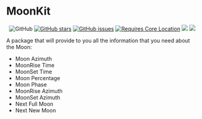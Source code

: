 # MoonKit

<div align="center">

![GitHub](https://img.shields.io/github/license/sunlitt/sunkit) [![GitHub stars](https://img.shields.io/github/stars/davideilmito/MoonKit)](https://github.com/davideilmito/MoonKit/stargazers) [![GitHub issues](https://img.shields.io/github/issues/davideilmito/MoonKit)](https://github.com/davideilmito/MoonKit/issues)  [![Requires Core Location](https://img.shields.io/badge/requires-CoreLocation-orange?style=flat&logo=Swift)](https://developer.apple.com/documentation/corelocation) [![](https://img.shields.io/endpoint?url=https%3A%2F%2Fswiftpackageindex.com%2Fapi%2Fpackages%2Fdavideilmito%2FMoonKit%2Fbadge%3Ftype%3Dplatforms)](https://swiftpackageindex.com/davideilmito/MoonKit)
[![](https://img.shields.io/endpoint?url=https%3A%2F%2Fswiftpackageindex.com%2Fapi%2Fpackages%2Fdavideilmito%2FMoonKit%2Fbadge%3Ftype%3Dswift-versions)](https://swiftpackageindex.com/davideilmito/MoonKit)

</div>

A package that will provide to you all the information that you need about the Moon:
  * Moon Azimuth
  * MoonRise Time
  * MoonSet Time
  * Moon Percentage
  * Moon Phase
  * MoonRise Azimuth
  * MoonSet Azimuth
  * Next Full Moon 
  * Next New Moon

